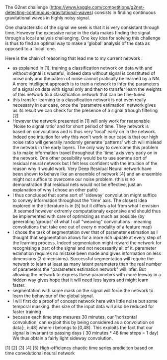 The G2net challenge (https://www.kaggle.com/competitions/g2net-detecting-continuous-gravitational-waves) consists in finding continuous gravitational waves in highly noisy signal.

One characteristic of the signal we seek is that it is very consistant through time. However the excessive noise in the data makes finding the signal through a local analysis challenging.
One key idea for solving this challenge is thus to find an optimal way to make a 'global' analysis of the data as opposed to a 'local' one.


Here is the chain of reasoning that lead me to my current network :
- as explained in [1], training a classification network on data with and without signal is wasteful, indeed data without signal is constituted of noise only and the patern of noise cannot pratically be learned by a NN. A more intelligent approach is to train a network to infer the parameters of a signal on data with signal only and then to transfer learn the weights of this network to a classification network that can be fine-tuned 
- this transfer learning to a classification network is not even really necessary in our case, once the 'parametre estimation' network gives us its result we can check for the presence of a signal trhough filtering [2]
- However the network presented in [1] will only work for reasonable 'Noise to signal ratio' and for short period of time. They network is based on convolutions and is thus very 'local' early on in the network. Indeed one intuition for why this won't work in our case is that our high noise ratio will generally randomly generate 'patterns' which will mislead the network in the early layers. The only way to overcome this problem is to make information travel throughout the 'time' axis very early on in the network. One other possibility would be to use somme sort of residual neural network but I felt less confident with the intuition of the reason why it would work. Very Deep Residual Neural network have been shown to behave like an ensemble of network [4] and an ensemble might not suffice to overcome our noise problem. (this is no demonstration that residual nets would not be effective, just an explanation of why I chose an other path)
- I thus concluded that some sort of 'sideway' convolution might suffice to convey information throughout the 'time' axis. The closest idea explored in the litterature is in [5] but it differs a lot from what I envision .It seemed however extremly computationaly expensive and should thus be implemented with care of optimizing as much as possible (by generating 'groups' of what I call "weaving" convolutions : meaning convolutions that take one out of every n modality of a feature map)
- I chose the task of segmentation over that of parameter estimation as I thought that segmentation allows for a more rich update at every step of the learning process. Indeed segmentation might reward the network for recognising a part of the signal and not necessarily all of it. parameter estimation requires no mistake been made and gives information on less dimensions (3 dimensions). Successful segmentation will require the network to learn at least as many latent parameters than the real number of parameters the "parameters estimation network" will infer. But allowing the network to express these parameters with more leeway in a hidden way gives hope that it will need less layers and might learn faster. 
- segmentation with some mask on the signal will force the network to learn the behaviour of the global signal.
- I will first do a proof of concept network here with little noise but some temporal masking. thes size of the input data will also be reduced for faster training
- because each time step mesures 30 minutes, our 'horizontal convolution' can exploit this by being considered as a convolution on data[:, i::48] where i belongs to [0,48). This exploits the fact that our signal is invariant to passing days ( 30 minutes * 48 time steps = 1 day) We thus obtain a fairly light sideway convolution. 

[1]
[2]
[3]
[4]
[5] High-efficiency chaotic time series prediciton based on time convolutional neural network





